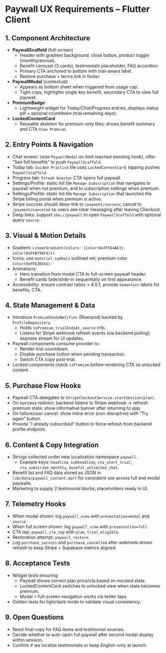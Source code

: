 # Paywall UX Requirements – Flutter Client

## 1. Component Architecture
- **PaywallScaffold** (full-screen)  
  - Header with gradient background, close button, product toggle (monthly/annual).  
  - Benefit carousel (3 cards), testimonials placeholder, FAQ accordion.  
  - Primary CTA anchored to bottom with trial-aware label.  
  - Restore purchase + terms link in footer.
- **PaywallModal** (contextual)  
  - Appears as bottom sheet when triggered from usage cap.  
  - Tight copy, highlights single key benefit, secondary CTA to view full paywall.
- **PremiumBadge**  
  - Lightweight widget for Today/Chat/Progress entries, displays status pill + optional countdown (trial remaining days).
- **LockedContentCard**  
  - Reusable skeleton for premium-only tiles; shows benefit summary and CTA `View Premium`.

## 2. Entry Points & Navigation
- Chat screen: raise `PaywallModal` on limit reached (existing hook), offer “See full benefits” to push `PaywallScaffold`.
- Today tab: `Guided Practice` tile uses `LockedContentCard`; tapping pushes `PaywallScaffold`.
- Progress tab: `Streak booster` CTA opens full paywall.
- Settings/Profile: static list tile `Manage Subscription` that navigates to paywall when not premium, and to subscription settings when premium.
- Settings/Profile: static list tile `Manage Subscription` that launches the Stripe billing portal when premium is active.
- Stripe success should deep-link to `/payment/success`; cancel to `/payment/canceled` so users see clear messaging after leaving Checkout.
- Deep links: support `sba://paywall` to open `PaywallScaffold` with optional query `source`.

## 3. Visual & Motion Details
- Gradient: `LinearGradient(colors: [Color(0xFF5E4AE3), Color(0xFFB794F4)])`.
- Icons: use `material_symbols` outlined set; premium color `Color(0xFFE3B341)`.
- Animations:  
  - Hero transition from modal CTA to full-screen paywall header.  
  - Benefit cards fade/slide-in sequentially on first appearance.
- Accessibility: ensure contrast ratios > 4.5:1, provide `Semantics` labels for benefits, CTA.

## 4. State Management & Data
- Introduce `PremiumStateNotifier` (Riverpod) backed by `ProfileRepository`.  
  - Holds `isPremium`, `trialEndsAt`, `source` info.  
  - Listens for Stripe webhook refresh events (via backend polling); exposes stream for UI updates.
- Paywall components consume provider to:
  - Render trial countdown.  
  - Disable purchase button when pending transaction.  
  - Switch CTA copy post-trial.
- Locked components check `isPremium` before rendering CTA vs unlocked content.

## 5. Purchase Flow Hooks
- Paywall CTA delegates to `StripeCheckoutService.startSession(plan)`.  
- On success redirect: backend listens to Stripe webhook → refresh premium state; show informative banner after returning to app.
- On failure/user cancel: show inline error (non-disruptive) with “Try again” button.
- Provide “I already subscribed” button to force refresh from backend profile endpoint.

## 6. Content & Copy Integration
- Strings collected under new localization namespace `paywall`.  
  - Example keys: `headline`, `subheadline`, `cta_start_trial`, `cta_subscribe_monthly`, `benefit_unlimited_chat`.
- Benefit list and FAQ data stored as JSON in `lib/data/paywall_content.dart` for consistent use across full and modal paywalls.
- Marketing to supply 2 testimonial blurbs; placeholders ready in UI.

## 7. Telemetry Hooks
- When modal shown: log `paywall_view` with `presentation=modal` and `source`.
- When full screen shown: log `paywall_view` with `presentation=full`.
- CTA tap: `paywall_cta_tap` with `plan`, `trial_eligible`.
- Restoration attempt: `paywall_restore`.
- Log `purchase_success` and `purchase_cancelled` after webhook-driven refresh to keep Stripe + Supabase metrics aligned.

## 8. Acceptance Tests
- Widget tests ensuring:
  - Paywall shows correct plan price/cta based on mocked state.  
  - LockedContentCard switches to unlocked view when state becomes premium.  
  - Modal > full-screen navigation works via tester taps.
- Golden tests for light/dark mode to validate visual consistency.

## 9. Open Questions
- Need final copy for FAQ items and testimonial sources.  
- Decide whether to auto-open full paywall after second modal display within session.  
- Confirm if we localize testimonials or keep English-only at launch.
